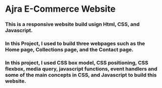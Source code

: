 # Ajra E-Commerce Website #
### This is a responsive website build usign Html, CSS, and Javascript.
### In this Project, I used to build three webpages such as the Home page, Collections page, and the Contact page.
### In this project, I used CSS box model, CSS positioning, CSS flexbox, media query, javascript functions, event handlers and some of the main concepts in CSS, and Javascript to build this website.
